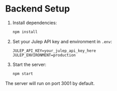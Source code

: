 # Backend Setup

1. Install dependencies:
   ```bash
   npm install
   ```
2. Set your Julep API key and environment in `.env`:
   ```env
   JULEP_API_KEY=your_julep_api_key_here
   JULEP_ENVIRONMENT=production
   ```
3. Start the server:
   ```bash
   npm start
   ```

The server will run on port 3001 by default. 